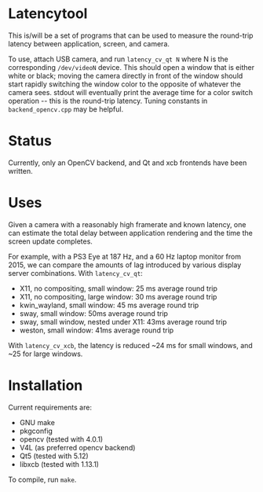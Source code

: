 # Latencytool

This is/will be a set of programs that can be used to measure the round-trip
latency between application, screen, and camera. 

To use, attach USB camera, and run `latency_cv_qt N` where N is the
corresponding `/dev/videoN` device. This should open a window that is either
white or black; moving the camera directly in front of the window should start
rapidly switching the window color to the opposite of whatever the camera sees.
stdout will eventually print the average time for a color switch operation --
this is the round-trip latency. Tuning constants in `backend_opencv.cpp` may be
helpful.

# Status

Currently, only an OpenCV backend, and Qt and xcb frontends have been written.

# Uses

Given a camera with a reasonably high framerate and known latency, one can
estimate the total delay between application rendering and the time the screen
update completes.

For example, with a PS3 Eye at 187 Hz, and a 60 Hz laptop monitor from 2015, we
can compare the amounts of lag introduced by various display server
combinations. With `latency_cv_qt`:

* X11, no compositing, small window: 25 ms average round trip
* X11, no compositing, large window: 30 ms average round trip
* kwin_wayland, small window: 45 ms average round trip
* sway, small window: 50ms average round trip
* sway, small window, nested under X11: 43ms average round trip
* weston, small window: 41ms average round trip

With `latency_cv_xcb`, the latency is reduced ~24 ms for small windows, and ~25 
for large windows.

# Installation

Current requirements are:

* GNU make
* pkgconfig
* opencv (tested with 4.0.1)
* V4L (as preferred opencv backend)
* Qt5 (tested with 5.12)
* libxcb (tested with 1.13.1)

To compile, run `make`.
